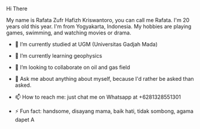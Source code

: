 Hi There

My name is Rafata Zufr Hafizh Kriswantoro, you can call me Rafata. I'm 20 years old this year. I'm from Yogyakarta, Indonesia. My hobbies are playing games, swimming, and watching movies or drama.

- 🔭 I’m currently studied at UGM (Universitas Gadjah Mada)

- 🌱 I’m currently learning geophysics

- 👯 I’m looking to collaborate on oil and gas field

- 💬 Ask me about anything about myself, because I'd rather be asked than asked.

- 📫 How to reach me: just chat me on Whatsapp at +6281328551301

- ⚡ Fun fact: handsome, disayang mama, baik hati, tidak sombong, agama dapet A